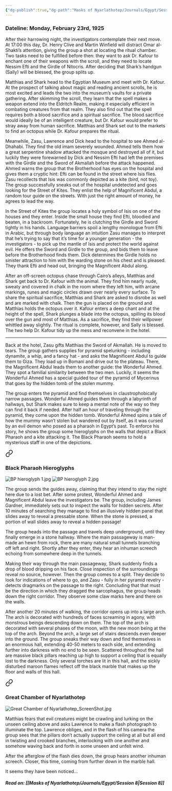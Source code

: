 ```yaml
---
{"dg-publish":true,"dg-path":"Masks of Nyarlathotep/Journals/Egypt/Session 7.md","permalink":"/masks-of-nyarlathotep/journals/egypt/session-7/","tags":["TTRPG/Games/MoN"]}
---
```


### Dateline: Monday, February 23rd, 1925
After their harrowing night, the investigators contemplate their next move. At 17:00 this day, Dr. Henry Clive and Martin Winfield will distract Omar al-Shakti’s attention, giving the group a shot at locating the ritual chamber. Two tasks need to be fulfilled before then: they want to ask Dr. Kafour to enchant one of their weapons with the scroll, and they need to locate Nessim Efti and the Girdle of Nitocris. After deciding that Shark’s handgun (Sally) will be blessed, the group splits up.

Matthias and Shark head to the Egyptian Museum and meet with Dr. Kafour. At the prospect of talking about magic and reading ancient scrolls, he is most excited and leads the two into the museum’s vaults for a private gathering. After skimming the scroll, they learn that the spell makes a weapon extend into the Eldritch Realm, making it especially efficient in combating creatures from that realm. They also find out that the spell requires both a blood sacrifice and a spiritual sacrifice. The blood sacrifice would ideally be of an intelligent creature, but Dr. Kafour would prefer to stray away from human sacrifice. Matthias and Shark set out to the markets to find an octopus while Dr. Kafour prepares the ritual.

Meanwhile, Zasu, Lawrence and Dick head to the hospital to see Ahmed al-Dhahabi. They find the old imam severely wounded. Ahmed tells them how a great serpentine shadow attacked the mosque and destroyed all of it, but luckily they were forewarned by Dick and Nessim Efti had left the premises with the Girdle and the Sword of Akmallah before the attack happened. Ahmed warns the group that the Brotherhood has eyes on the hospital and gives them a cryptic hint: Efti can be found in the street where Isis flies. Zasu recollects that Isis was commonly depicted as a kite (bird, not toy). The group successfully sneaks out of the hospital undetected and goes looking for the Street of Kites. They enlist the help of Magnificent Abdul, a random tour guide on the streets. With just the right amount of money, he agrees to lead the way.

In the Street of Kites the group locates a holy symbol of Isis on one of the houses and they enter. Inside the small house they find Efti, bloodied and beaten, in a backroom. Fortunately, he is clutching the Girdle and Sword tightly in his hands. Language barriers spoil a lengthy monologue from Efti in Arabic, but through body language an intuition Zasu manages to interpret that he’s trying to say that it’s time for a younger generation - the investigators - to pick up the mantle of Isis and protect the world against evil. He offers the Sword and Girdle to the group, and bids them to leave before the Brotherhood finds them. Dick determines the Girdle holds no sinister attraction to him with the warding stone on his chest and is pleased. They thank Efti and head out, bringing the Magnificent Abdul along.

After an off-screen octopus chase through Cairo’s alleys, Matthias and Shark get back to Dr. Kafour with the animal. They find him nearly nude, sweaty and covered in chalk in the room where they left him, with arcane markings, runes and magic circles drawn over nearly every surface. To share the spiritual sacrifice, Matthias and Shark are asked to disrobe as well and are marked with chalk. Then the gun is placed on the ground and Matthias holds the octopus over it. Kafour enters a deep chant and at the height of the spell, Shark plunges a blade into the octopus, spilling its blood over the gun and most of Matthias. As a sacrifice, they find their willpower whittled away slightly. The ritual is complete, however, and Sally is blessed. The two help Dr. Kafour tidy up the mess and reconvene in the hotel.

---

Back at the hotel, Zasu gifts Matthias the Sword of Akmallah. He is moved to tears. The group gathers supplies for pyramid spelunking - including dynamite, a whip, and a fancy hat - and asks the Magnificent Abdul to guide them to Giza. They load up in Bomani and drive out to the plateau. There, the Magnificent Abdul leads them to another guide: the Wonderful Ahmed. They spot a familial similarity between the two men. Luckily, it seems the Wonderful Ahmed has a special guided tour of the pyramid of Mycerinus that goes by the hidden tomb of the stolen mummy.

The group enters the pyramid and find themselves in claustrophobically narrow passages. Wonderful Ahmed guides them through a labyrinth of hallways, but Shark makes sure to keep a mental note of the way so they can find it back if needed. After half an hour of traveling through the pyramid, they come upon the hidden tomb. Wonderful Ahmed spins a tale of how the mummy wasn’t stolen but wandered out by itself, as it was cursed by an evil demon who posed as a pharaoh in Egypt’s past. To enforce his story, he shows the group some hieroglyphs on the walls that depict a Black Pharaoh and a kite attacking it. The Black Pharaoh seems to hold a mysterious staff in one of the depictions.


<div class="transclusion internal-embed is-loaded"><a class="markdown-embed-link" href="/ttrpg/call-of-cthulhu/masks-of-nyarlathotep/players/images/egypt-images/#black-pharaoh-hieroglyphs" aria-label="Open link"><svg xmlns="http://www.w3.org/2000/svg" width="24" height="24" viewBox="0 0 24 24" fill="none" stroke="currentColor" stroke-width="2" stroke-linecap="round" stroke-linejoin="round" class="svg-icon lucide-link"><path d="M10 13a5 5 0 0 0 7.54.54l3-3a5 5 0 0 0-7.07-7.07l-1.72 1.71"></path><path d="M14 11a5 5 0 0 0-7.54-.54l-3 3a5 5 0 0 0 7.07 7.07l1.71-1.71"></path></svg></a><div class="markdown-embed">



### Black Pharaoh Hieroglyphs
![BP hieroglyph 1.jpg](/img/user/z_Attachments/TTRPG/Masks%20of%20Nyarlathotep/Visuals/BP%20hieroglyph%201.jpg)
![BP hieroglyph 2.jpg](/img/user/z_Attachments/TTRPG/Masks%20of%20Nyarlathotep/Visuals/BP%20hieroglyph%202.jpg)


</div></div>


The group sends the guides away, claiming that they intend to stay the night here due to a lost bet. After some protest, Wonderful Ahmed and Magnificent Abdul leave the investigators be. The group, including James Gardner, immediately sets out to inspect the walls for hidden secrets. After 10 minutes of searching they manage to find an illusively hidden panel that slides away to reveal a pressable stone. When the stone is pressed, a portion of wall slides away to reveal a hidden passage!

The group heads into the passage and travels deep underground, until they finally emerge in a stone hallway. Where the main passageway is man-made an hewn from rock, there are many natural small tunnels branching off left and right. Shortly after they enter, they hear an inhuman screech echoing from somewhere deep in the tunnels.

Making their way through the main passageway, Shark suddenly finds a drop of blood dripping on his face. Close inspection of the surroundings reveal no source, however. Then the group comes to a split. They decide to look for indications of where to go, and Zasu - fully in her pyramid revelry - detects dragmarks on the passage to the right. Concluding that that must be the direction in which they dragged the sarcophagus, the group heads down the right corridor. They observe some claw marks here and there on the walls.

After another 20 minutes of walking, the corridor opens up into a large arch. The arch is decorated with hundreds of faces screaming in agony, with monstrous beings descending down on them. The top of the arch is decorated with several phases of the moon, with the new moon being at the top of the arch. Beyond the arch, a large set of stairs descends even deeper into the ground. The group sneaks their way down and find themselves in an enormous hall, extending 40-50 meters to each side, and extending further into darkness with no end to be seen. Scattered throughout the hall are massive black pillars reaching up high to support a ceiling that is equally lost to the darkness. Only several torches are lit in this hall, and the sickly disturbed maroon flames reflect off the black marble that makes up the floor and walls of this hall.


<div class="transclusion internal-embed is-loaded"><a class="markdown-embed-link" href="/ttrpg/call-of-cthulhu/masks-of-nyarlathotep/players/images/egypt-images/#great-chamber-of-nyarlathotep" aria-label="Open link"><svg xmlns="http://www.w3.org/2000/svg" width="24" height="24" viewBox="0 0 24 24" fill="none" stroke="currentColor" stroke-width="2" stroke-linecap="round" stroke-linejoin="round" class="svg-icon lucide-link"><path d="M10 13a5 5 0 0 0 7.54.54l3-3a5 5 0 0 0-7.07-7.07l-1.72 1.71"></path><path d="M14 11a5 5 0 0 0-7.54-.54l-3 3a5 5 0 0 0 7.07 7.07l1.71-1.71"></path></svg></a><div class="markdown-embed">



### Great Chamber of Nyarlathotep
![Great Chamber of Nyarlathotep_ScreenShot.jpg](/img/user/z_Attachments/TTRPG/Masks%20of%20Nyarlathotep/Visuals/Great%20Chamber%20of%20Nyarlathotep_ScreenShot.jpg)


</div></div>


Matthias fears that evil creatures might be crawling and lurking on the unseen ceiling above and asks Lawrence to make a flash photograph to illuminate the top. Lawrence obliges, and in the flash of his camera the group sees that the pillars don’t actually support the ceiling at all but all end in twisting and crooked branches, interlocking with one another and somehow waving back and forth in some unseen and unfelt wind.

After the afterglow of the flash dies down, the group hears another inhuman screech. Closer, this time, coming from further down in the marble hall.

It seems they have been noticed…

##### Read on: [[Masks of Nyarlathotep/Journals/Egypt/Session 8\|Session 8]]